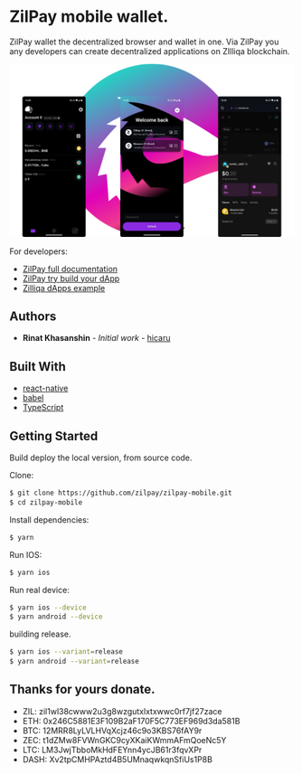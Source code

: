 # ZilPay mobile wallet.

ZilPay wallet the decentralized browser and wallet in one. Via ZilPay you any developers can create decentralized applications on ZIlliqa blockchain.

<p align="center">
  <a href="https://zilpay.xyz"><img src="https://github.com/zilpay/zilpay-mobile/blob/master/imgs/preview.png"></a>
</p>

For developers:
+ [ZilPay full documentation](https://zilpay.xyz/Documentation/)
+ [ZilPay try build your dApp](https://medium.com/coinmonks/test-and-develop-dapps-on-zilliqa-with-zilpay-52b165f118bf?source=friends_link&sk=2a60070ddac60677ec36b1234c60222a)
+ [Zilliqa dApps example](https://github.com/lich666dead/zilliqa-dApps)

## Authors

* **Rinat Khasanshin** - *Initial work* - [hicaru](https://github.com/hicaru)

## Built With

* [react-native](https://reactnative.dev/)
* [babel](https://github.com/babel/babel)
* [TypeScript](https://www.typescriptlang.org/)

## Getting Started
Build deploy the local version, from source code.

Clone:
```bash
$ git clone https://github.com/zilpay/zilpay-mobile.git
$ cd zilpay-mobile
```

Install dependencies:
```bash
$ yarn
```

Run IOS:
```bash
$ yarn ios
```

Run real device:
```bash
$ yarn ios --device
$ yarn android --device
```

building release.
```bash
$ yarn ios --variant=release
$ yarn android --variant=release
```

Thanks for yours donate.
------

- ZIL: zil1wl38cwww2u3g8wzgutxlxtxwwc0rf7jf27zace
- ETH: 0x246C5881E3F109B2aF170F5C773EF969d3da581B
- BTC: 12MRR8LyLVLHVqXcjz46c9o3KBS76fAY9r
- ZEC: t1dZMw8FVWnGKC9cyXKaiKWmmAFmQoeNc5Y
- LTC: LM3JwjTbboMkHdFEYnn4ycJB61r3fqvXPr
- DASH: Xv2tpCMHPAztd4B5UMnaqwkqnSfiUs1P8B